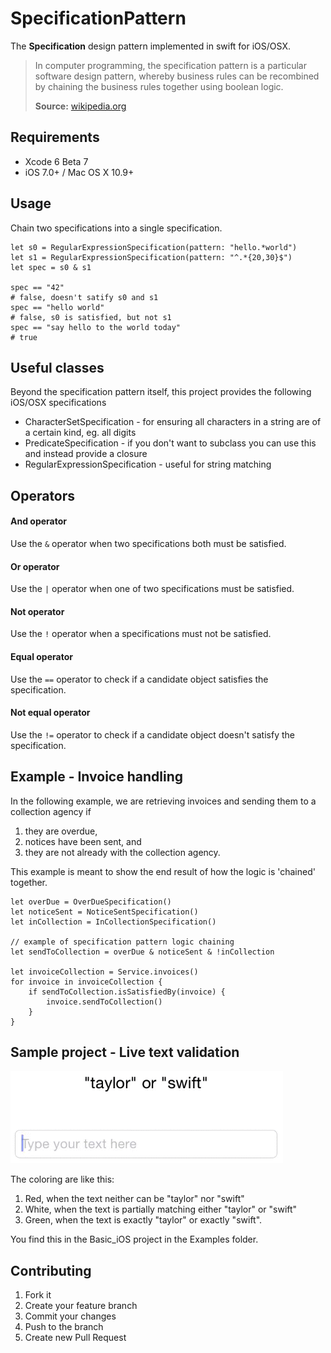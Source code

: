 # SpecificationPattern

The **Specification** design pattern implemented in swift for iOS/OSX.

> In computer programming, the specification pattern is a particular software design pattern, whereby business rules can be recombined by chaining the business rules together using boolean logic.
>
> **Source:** [wikipedia.org](http://en.wikipedia.org/wiki/Specification_pattern)


## Requirements

- Xcode 6 Beta 7
- iOS 7.0+ / Mac OS X 10.9+


## Usage

Chain two specifications into a single specification.

	let s0 = RegularExpressionSpecification(pattern: "hello.*world")
	let s1 = RegularExpressionSpecification(pattern: "^.*{20,30}$")
	let spec = s0 & s1
		
	spec == "42"
	# false, doesn't satify s0 and s1
	spec == "hello world"
	# false, s0 is satisfied, but not s1
	spec == "say hello to the world today"
	# true


## Useful classes

Beyond the specification pattern itself, this project provides the following iOS/OSX specifications

* CharacterSetSpecification - for ensuring all characters in a string are of a certain kind, eg. all digits
* PredicateSpecification - if you don't want to subclass you can use this and instead provide a closure 
* RegularExpressionSpecification - useful for string matching


## Operators

#### And operator

Use the `&` operator when two specifications both must be satisfied.


#### Or operator

Use the `|` operator when one of two specifications must be satisfied.


#### Not operator

Use the `!` operator when a specifications must not be satisfied.


#### Equal operator

Use the `==` operator to check if a candidate object satisfies the specification.


#### Not equal operator

Use the `!=` operator to check if a candidate object doesn't satisfy the specification.



## Example - Invoice handling

In the following example, we are retrieving invoices and sending them to a collection agency if

1. they are overdue,
2. notices have been sent, and
3. they are not already with the collection agency.

This example is meant to show the end result of how the logic is 'chained' together.

	let overDue = OverDueSpecification()
	let noticeSent = NoticeSentSpecification()
	let inCollection = InCollectionSpecification()
 
	// example of specification pattern logic chaining
	let sendToCollection = overDue & noticeSent & !inCollection
 
	let invoiceCollection = Service.invoices()
	for invoice in invoiceCollection {
	    if sendToCollection.isSatisfiedBy(invoice) {
	        invoice.sendToCollection()
	    }
	}
	


## Sample project - Live text validation

![](example0.gif)

The coloring are like this:

1. Red, when the text neither can be "taylor" nor "swift"
2. White, when the text is partially matching either "taylor" or "swift"
3. Green, when the text is exactly "taylor" or exactly "swift".

You find this in the Basic_iOS project in the Examples folder.


## Contributing

1. Fork it
2. Create your feature branch
3. Commit your changes
4. Push to the branch
5. Create new Pull Request
